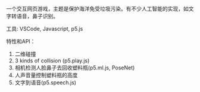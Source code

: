 
一个交互网页游戏，主题是保护海洋免受垃圾污染。有不少人工智能的实现，如文字转语音，鼻子识别。

工具: VSCode, Javascript, p5.js

特性和API：
1) 二维碰撞
2) 3 kinds of collision (p5.play.js)
3) 相机检测人脸鼻子去回收塑料瓶(p5.ml.js, PoseNet)
4) 人声音量控制塑料瓶的高度
5) 文字到语音(p5.speech.js)

